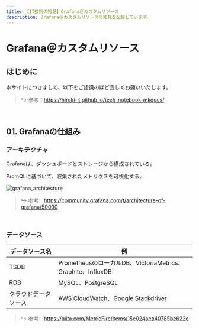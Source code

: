```yaml
---
title: 【IT技術の知見】Grafana＠カスタムリソース
description: Grafana＠カスタムリソースの知見を記録しています。
---
```


# Grafana＠カスタムリソース

## はじめに

本サイトにつきまして、以下をご認識のほど宜しくお願いいたします。



> ↪️ 参考：https://hiroki-it.github.io/tech-notebook-mkdocs/

<br>

## 01. Grafanaの仕組み

### アーキテクチャ

Grafanaは、ダッシュボードとストレージから構成されている。

PromQLに基づいて、収集されたメトリクスを可視化する。




![grafana_architecture](https://raw.githubusercontent.com/hiroki-it/tech-notebook/master/images//grafana_architecture.png)

> ↪️ 参考：https://community.grafana.com/t/architecture-of-grafana/50090


<br>

### データソース


| データソース名   | 例                                                  |
|------------|-----------------------------------------------------|
| TSDB       | PrometheusのローカルDB、VictoriaMetrics、Graphite、InfluxDB |
| RDB        | MySQL、PostgreSQL                                    |
| クラウドデータソース | AWS CloudWatch、Google Stackdriver                   |

> ↪️ 参考：https://qiita.com/MetricFire/items/15e024aea40785be622c

<br>
